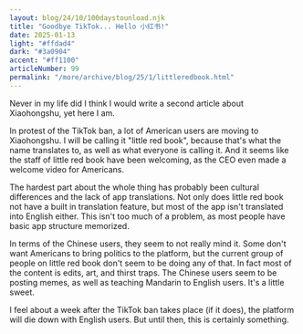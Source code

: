 ```yaml
---
layout: blog/24/10/100daystounload.njk
title: "Goodbye TikTok... Hello 小红书!"
date: 2025-01-13
light: "#ffdad4"
dark: "#3a0904"
accent: "#ff1100"
articleNumber: 99
permalink: "/more/archive/blog/25/1/littleredbook.html"
---
```

Never in my life did I think I would write a second article about Xiaohongshu, yet here I am.

In protest of the TikTok ban, a lot of American users are moving to Xiaohongshu. I will be calling it "little red book", because that's what the name translates to, as well as what everyone is calling it. And it seems like the staff of little red book have been welcoming, as the CEO even made a welcome video for Americans.

The hardest part about the whole thing has probably been cultural differences and the lack of app translations. Not only does little red book not have a built in translation feature, but most of the app isn't translated into English either. This isn't too much of a problem, as most people have basic app structure memorized.

In terms of the Chinese users, they seem to not really mind it. Some don't want Americans to bring politics to the platform, but the current group of people on little red book don't seem to be doing any of that. In fact most of the content is edits, art, and thirst traps. The Chinese users seem to be posting memes, as well as teaching Mandarin to English users. It's a little sweet.

I feel about a week after the TikTok ban takes place (if it does), the platform will die down with English users. But until then, this is certainly something.